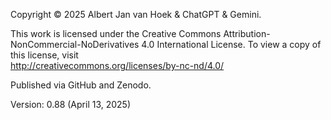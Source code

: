 Copyright © 2025 Albert Jan van Hoek & ChatGPT & Gemini.

This work is licensed under the Creative Commons
Attribution-NonCommercial-NoDerivatives 4.0 International License. To
view a copy of this license, visit  
<http://creativecommons.org/licenses/by-nc-nd/4.0/>

Published via GitHub and Zenodo.

Version: 0.88 (April 13, 2025)
